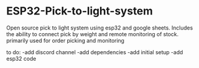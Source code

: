 # ESP32-Pick-to-light-system
Open source pick to light system using esp32 and google sheets. Includes the ability to connect pick by weight and remote monitoring of stock. primarily used for order picking and monitoring

to do:
-add discord channel
-add dependencies
-add initial setup
-add esp32 code
